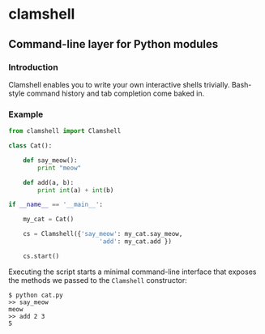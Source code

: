 clamshell
=======

Command-line layer for Python modules
---------------------------------------

### Introduction

Clamshell enables you to write your own interactive shells trivially. Bash-style command history and tab completion come baked in.

### Example


```python
from clamshell import Clamshell

class Cat():

    def say_meow():
        print "meow"

    def add(a, b):
        print int(a) + int(b)

if __name__ == '__main__':

    my_cat = Cat()

    cs = Clamshell({'say_meow': my_cat.say_meow,
                         'add': my_cat.add })

    cs.start()
```

Executing the script starts a minimal command-line interface that exposes the methods we passed to the `Clamshell` constructor:

    $ python cat.py
    >> say_meow
    meow
    >> add 2 3
    5
